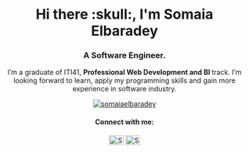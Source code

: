 <h1 align="center">Hi there :skull:, I'm Somaia Elbaradey</h1>
<h3 align="center">A Software Engineer.</h3>

 <p align="center"> I’m a graduate of ITI41, <b> Professional Web Development and BI </b> track.
  I’m looking forward to learn, apply my programming skills and gain more experience in software industry.</p>

<!-- <p align="center"><img src="https://github-readme-stats.vercel.app/api/top-langs?username=somaiaelbaradey&show_icons=true&locale=en&layout=compact" alt="somaiaelbaradey" /></p> -->
 
<p align="center"> <a href="https://github.com/ryo-ma/github-profile-trophy"><img src="https://github-profile-trophy.vercel.app/?username=somaiaelbaradey&rank=SECRET,SSS,SS,S,AAA,AA,A,B,C&margin-w=15" alt="somaiaelbaradey" /></a></p>

<h4 align="center">Connect with me:</h4>
<p align="center">
<a href="https://www.linkedin.com/in/somaiaelbaradey/" target="blank"><img align="center" src="https://cdn.jsdelivr.net/npm/simple-icons@3.0.1/icons/linkedin.svg" alt="Somaia Elbaradey" height="20" width="30" /></a>
  <a href="mailto:somayaelbaradey@gmail.com" target="blank"><img align="center" src="https://cdn.jsdelivr.net/npm/simple-icons@3.0.1/icons/gmail.svg" alt="Somaya Elbaradey" height="20" width="30" /></a>
</p>
